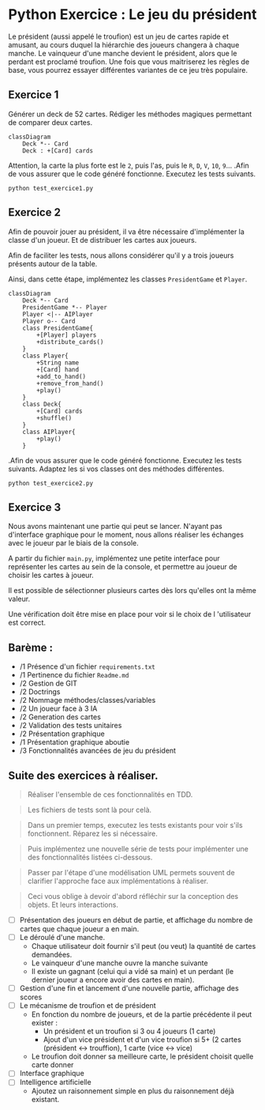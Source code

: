 # Python Exercice : Le jeu du président

Le président (aussi appelé le troufion) est un jeu de cartes rapide et amusant, au cours duquel la hiérarchie des joueurs changera à chaque manche. Le vainqueur d'une manche devient le président, alors que le perdant est proclamé troufion. Une fois que vous maitriserez les règles de base, vous pourrez essayer différentes variantes de ce jeu très populaire.

## Exercice 1
Générer un deck de 52 cartes.
Rédiger les méthodes magiques permettant de comparer deux cartes.

```mermaid
classDiagram
    Deck *-- Card
    Deck : +[Card] cards
```

Attention, la carte la plus forte est le `2`, puis l'as, puis le `R`, `D`, `V`, `10`, `9`...
.Afin de vous assurer que le code généré fonctionne. Executez
 les tests suivants. 
 
 `python test_exercice1.py`

## Exercice 2
Afin de pouvoir jouer au président, il va être nécessaire d'implémenter la
 classe d'un joueur. Et de distribuer les cartes aux joueurs. 
 
Afin de faciliter les tests, nous allons considérer qu'il y a trois joueurs
 présents autour de la table. 
 
Ainsi, dans cette étape, implémentez les classes `PresidentGame` et `Player`.

```mermaid
classDiagram
    Deck *-- Card
    PresidentGame *-- Player
    Player <|-- AIPlayer
    Player o-- Card
    class PresidentGame{
        +[Player] players
        +distribute_cards()
    }
    class Player{
        +String name
        +[Card] hand
        +add_to_hand()
        +remove_from_hand()
        +play()
    }
    class Deck{
        +[Card] cards
        +shuffle()
    }
    class AIPlayer{
        +play()
    }
```
.Afin de vous assurer que le code généré fonctionne. Executez
 les tests suivants. Adaptez les si vos classes ont des méthodes différentes. 
 
 `python test_exercice2.py`

 
## Exercice 3
Nous avons maintenant une partie qui peut se lancer. N'ayant pas d'interface
 graphique pour le moment, nous allons réaliser les échanges avec le joueur
  par le biais de la console. 

A partir du fichier `main.py`, implémentez une petite interface pour représenter les cartes au sein de la console, et permettre au joueur de choisir les cartes à joueur. 
 
 Il est possible de sélectionner plusieurs cartes dès lors qu'elles ont la même valeur. 
 
 Une vérification doit être mise en place pour voir si le choix de l
 'utilisateur est correct.
  


 ## Barème : 
 - /1   Présence d'un fichier `requirements.txt` 
 - /1   Pertinence du fichier `Readme.md`
 - /2   Gestion de GIT
 - /2   Doctrings
 - /2	Nommage méthodes/classes/variables
 - /2	Un joueur face à 3 IA
 - /2	Generation des cartes
 - /2	Validation des tests unitaires
 - /2	Présentation graphique
 - /1	Présentation graphique aboutie
 - /3	Fonctionnalités avancées de jeu du président

 ## Suite des exercices à réaliser.
 
 > Réaliser l'ensemble de ces fonctionnalités en TDD. 
 
 > Les fichiers de tests sont là pour celà. 

> Dans un premier temps, executez les tests existants pour voir s'ils fonctionnent. 
 Réparez les si nécessaire.
 
 > Puis implémentez une nouvelle série de tests pour implémenter 
 une des fonctionnalités listées ci-dessous.

 > Passer par l'étape d'une modélisation UML permets souvent de clarifier l'approche face aux implémentations à réaliser.

> Ceci vous oblige à devoir d'abord réfléchir sur la conception des objets. 
 Et leurs interactions.
 
- [ ] Présentation des joueurs en début de partie, et affichage du nombre de cartes que chaque joueur a en main.
- [ ] Le déroulé d'une manche. 
    - Chaque utilisateur doit fournir s'il peut (ou veut) la quantité de cartes demandées.
    - Le vainqueur d'une manche ouvre la manche suivante
    - Il existe un gagnant (celui qui a vidé sa main) et un perdant (le dernier joueur a encore avoir des cartes en main).
 - [ ] Gestion d'une fin et lancement d'une nouvelle partie, affichage des scores
 - [ ] Le mécanisme de troufion et de président
    - En fonction du nombre de joueurs, et  de la partie précédente il peut exister : 
        - Un président et un troufion si 3 ou 4 joueurs (1 carte)
        - Ajout d'un vice président et d'un vice troufion si 5+ (2 cartes (président <-> trouffion), 1 carte (vice <-> vice)
    - Le troufion doit donner sa meilleure carte, le président choisit quelle carte donner
 - [ ] Interface graphique
 - [ ] Intelligence artificielle 
    - Ajoutez un raisonnement simple en plus du raisonnement déjà existant.



